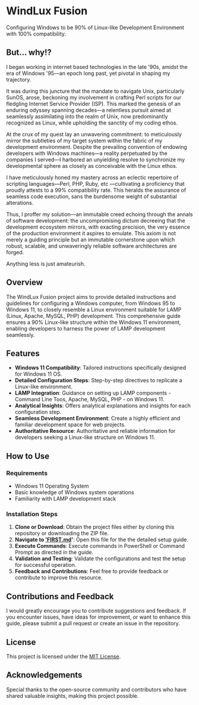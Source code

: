 # WindLux Fusion
Configuring Windows to be 90% of Linux-like Development Environment with 100% compatibility.

## But... why!?

I began working in internet based technologies in the late '90s, amidst the era of Windows '95—an epoch long past, yet pivotal in shaping my trajectory.

It was during this juncture that the mandate to navigate Unix, particularly SunOS, arose, beckoning my involvement in crafting Perl scripts for our fledgling Internet Service Provider (ISP). This marked the genesis of an enduring odyssey spanning decades—a relentless pursuit aimed at seamlessly assimilating into the realm of Unix, now predominantly recognized as Linux, while upholding the sanctity of my coding ethos.

At the crux of my quest lay an unwavering commitment: to meticulously mirror the subtleties of my target system within the fabric of my development environment. Despite the prevailing convention of endowing developers with Windows machines—a reality perpetuated by the companies I served—I harbored an unyielding resolve to synchronize my developmental sphere as closely as conceivable with the Linux ethos.

I have meticulously honed my mastery across an eclectic repertoire of scripting languages—Perl, PHP, Ruby, etc —cultivating a proficiency that proudly attests to a 99% compatibility rate. This heralds the assurance of seamless code execution, sans the burdensome weight of substantial alterations.

Thus, I proffer my solution—an immutable creed echoing through the annals of software development: the uncompromising dictum decreeing that the development ecosystem mirrors, with exacting precision, the very essence of the production environment it aspires to emulate. This axiom is not merely a guiding principle but an immutable cornerstone upon which robust, scalable, and unwaveringly reliable software architectures are forged.

Anything less is just amateurish.


## Overview

The WindLux Fusion project aims to provide detailed instructions and guidelines for configuring a Windows computer, from Windows 95 to Windows 11, to closely resemble a Linux environment suitable for LAMP (Linux, Apache, MySQL, PHP) development. This comprehensive guide ensures a 90% Linux-like structure within the Windows 11 environment, enabling developers to harness the power of LAMP development seamlessly.

## Features

- **Windows 11 Compatibility**: Tailored instructions specifically designed for Windows 11 OS.
- **Detailed Configuration Steps**: Step-by-step directives to replicate a Linux-like environment.
- **LAMP Integration**: Guidance on setting up LAMP components - Command Line Toos, Apache, MySQL, PHP - on Windows 11.
- **Analytical Insights**: Offers analytical explanations and insights for each configuration step.
- **Seamless Development Environment**: Create a highly efficient and familiar development space for web projects.
- **Authoritative Resource**: Authoritative and reliable information for developers seeking a Linux-like structure on Windows 11.

## How to Use

### Requirements
- Windows 11 Operating System
- Basic knowledge of Windows system operations
- Familiarity with LAMP development stack

### Installation Steps
1. **Clone or Download**: Obtain the project files either by cloning this repository or downloading the ZIP file.
2. **Navigate to ['FIRST.md](./FIRST.md)'**: Open this file for the the detailed setup guide.
3. **Execute Commands**: Execute commands in PowerShell or Command Prompt as directed in the guide.
4. **Validation and Testing**: Validate the configurations and test the setup for successful operation.
5. **Feedback and Contributions**: Feel free to provide feedback or contribute to improve this resource.

## Contributions and Feedback

I would greatly encourage you to contribute suggestions and feedback. If you encounter issues, have ideas for improvement, or want to enhance this guide, please submit a pull request or create an issue in the repository.

## License

This project is licensed under the [MIT License](LICENSE).

## Acknowledgements

Special thanks to the open-source community and contributors who have shared valuable insights, making this project possible.